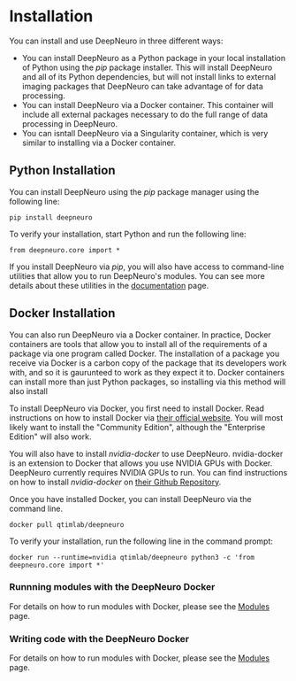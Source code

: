 # Installation

You can install and use DeepNeuro in three different ways:

- You can install DeepNeuro as a Python package in your local installation of Python using the _pip_ package installer. This will install DeepNeuro and all of its Python dependencies, but will not install links to external imaging packages that DeepNeuro can take advantage of for data processing.
- You can install DeepNeuro via a Docker container. This container will include all external packages necessary to do the full range of data processing in DeepNeuro.
- You can isntall DeepNeuro via a Singularity container, which is very similar to installing via a Docker container.


## Python Installation

You can install DeepNeuro using the _pip_ package manager using the following line:

`pip install deepneuro`

To verify your installation, start Python and run the following line:

`from deepneuro.core import *`

If you install DeepNeuro via _pip_, you will also have access to command-line utilities that allow you to run DeepNeuro's modules. You can see more details about these utilities in the [documentation](documentation.md) page.

## Docker Installation

You can also run DeepNeuro via a Docker container. In practice, Docker containers are tools that allow you to install all of the requirements of a package via one program called Docker. The installation of a package you receive via Docker is a carbon copy of the package that its developers work with, and so it is gaurunteed to work as they expect it to. Docker containers can install more than just Python packages, so installing via this method will also install

To install DeepNeuro via Docker, you first need to install Docker. Read instructions on how to install Docker via [their official website](https://docs.docker.com/v17.12/install/). You will most likely want to install the "Community Edition", although the "Enterprise Edition" will also work.

You will also have to install _nvidia-docker_ to use DeepNeuro. nvidia-docker is an extension to Docker that allows you use NVIDIA GPUs with Docker. DeepNeuro currently requires NVIDIA GPUs to run. You can find instructions on how to install _nvidia-docker_ on [their Github Repository](https://github.com/NVIDIA/nvidia-docker).

Once you have installed Docker, you can install DeepNeuro via the command line.

`docker pull qtimlab/deepneuro`

To verify your installation, run the following line in the command prompt:

`docker run --runtime=nvidia qtimlab/deepneuro python3 -c 'from deepneuro.core import *'`

### Runnning modules with the DeepNeuro Docker

For details on how to run modules with Docker, please see the [Modules](modules.md) page.

### Writing code with the DeepNeuro Docker

For details on how to run modules with Docker, please see the [Modules](modules.md) page.
